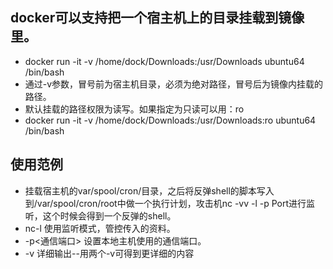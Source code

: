 ## docker可以支持把一个宿主机上的目录挂载到镜像里。
+ docker run -it -v /home/dock/Downloads:/usr/Downloads ubuntu64 /bin/bash
+ 通过-v参数，冒号前为宿主机目录，必须为绝对路径，冒号后为镜像内挂载的路径。
+ 默认挂载的路径权限为读写。如果指定为只读可以用：ro
+ docker run -it -v /home/dock/Downloads:/usr/Downloads:ro ubuntu64 /bin/bash
## 使用范例
+ 挂载宿主机的var/spool/cron/目录，之后将反弹shell的脚本写入到/var/spool/cron/root中做一个执行计划，攻击机nc -vv -l -p Port进行监听，这个时候会得到一个反弹的shell。
+ nc-l  使用监听模式，管控传入的资料。
+ -p<通信端口>  设置本地主机使用的通信端口。
+ -v 详细输出--用两个-v可得到更详细的内容
